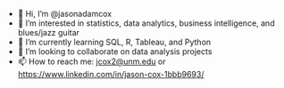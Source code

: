 - 👋 Hi, I’m @jasonadamcox
- 👀 I’m interested in statistics, data analytics, business intelligence, and blues/jazz guitar
- 🌱 I’m currently learning SQL, R, Tableau, and Python 
- 💞️ I’m looking to collaborate on data analysis projects 
- 📫 How to reach me: jcox2@unm.edu or <https://www.linkedin.com/in/jason-cox-1bbb9693/>

<!---
jasonadamcox/jasonadamcox is a ✨ special ✨ repository because its `README.md` (this file) appears on your GitHub profile.
You can click the Preview link to take a look at your changes.
--->
